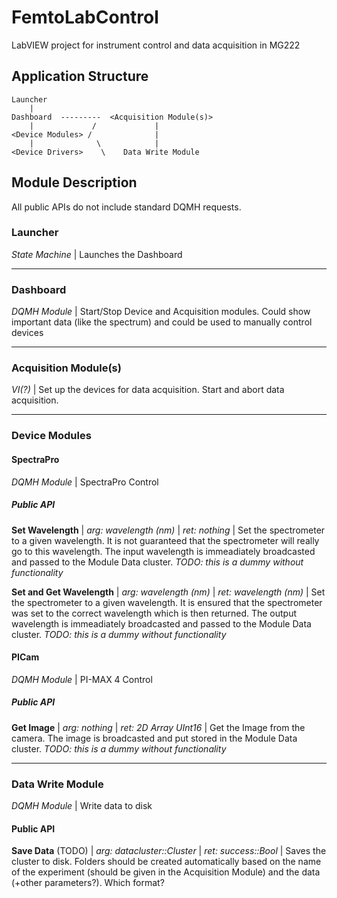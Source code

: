 # FemtoLabControl
LabVIEW project for instrument control and data acquisition in MG222

## Application Structure
```
Launcher
    |
Dashboard  ---------  <Acquisition Module(s)>
    |             /             |
<Device Modules> /              |
    |              \            |
<Device Drivers>    \    Data Write Module
```

## Module Description
All public APIs do not include standard DQMH requests.

### Launcher
*State Machine* | Launches the Dashboard

***
### Dashboard
*DQMH Module* | Start/Stop Device and Acquisition modules. Could show important data (like the spectrum) and could be used to manually control devices

***
### Acquisition Module(s)
*VI(?)* | Set up the devices for data acquisition. Start and abort data acquisition.

***
### Device Modules
#### SpectraPro
*DQMH Module* | SpectraPro Control

##### Public API

**Set Wavelength** | *arg: wavelength (nm)* | *ret: nothing* | Set the spectrometer to a given wavelength. It is not guaranteed that the spectrometer will really go to this wavelength. The input wavelength is immeadiately broadcasted and passed to the Module Data cluster. *TODO: this is a dummy without functionality*

**Set and Get Wavelength** | *arg: wavelength (nm)* | *ret: wavelength (nm)* | Set the spectrometer to a given wavelength. It is ensured that the spectrometer was set to the correct wavelength which is then returned. The output wavelength is immeadiately broadcasted and passed to the Module Data cluster. *TODO: this is a dummy without functionality*


#### PICam
*DQMH Module* | PI-MAX 4 Control

##### Public API

**Get Image** | *arg: nothing* | *ret: 2D Array UInt16* | Get the Image from the camera. The image is broadcasted and put stored in the Module Data cluster. *TODO: this is a dummy without functionality*

***
### Data Write Module
*DQMH Module* | Write data to disk

#### Public API

**Save Data** (TODO) | *arg: datacluster::Cluster* | *ret: success::Bool* | Saves the cluster to disk. Folders should be created automatically based on the name of the experiment (should be given in the Acquisition Module) and the data (+other parameters?). Which format?